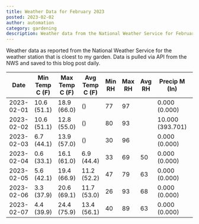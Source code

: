 ```yaml
---
title: Weather Data for February 2023
posted: 2023-02-02
author: automation
category: gardening
description: Weather data from the National Weather Service for February 2023
---
```


Weather data as reported from the National Weather Service for the weather station 
that is cloest to my garden. Data is pulled via API from the NWS and saved to this 
blog post daily.

|Date|Min Temp C (F)|Max Temp C (F)|Avg Temp C (F)|Min RH|Max RH|Avg RH|Precip M (In)|Avg Precip/Hr|
|---|---|---|---|---|---|---|---|---|
|2023-02-01|10.6 (51.1)|18.9 (66.0)| ()|77|97||0.000 (0.000)|0.000 (0.000)|
|2023-02-02|10.6 (51.1)|12.8 (55.0)| ()|80|93||10.000 (393.701)|10.641 (10.641)|
|2023-02-03|6.7 (44.1)|13.9 (57.0)| ()|30|96||0.000 (0.000)|0.000 (0.000)|
|2023-02-04|0.6 (33.1)|16.1 (61.0)|6.9 (44.4)|33|69|50|0.000 (0.000)|0.000 (0.000)|
|2023-02-05|5.6 (42.1)|19.4 (66.9)|11.2 (52.2)|47|79|63|0.000 (0.000)|0.000 (0.000)|
|2023-02-06|3.3 (37.9)|20.6 (69.1)|11.7 (53.0)|26|93|68|0.000 (0.000)|0.000 (0.000)|
|2023-02-07|4.4 (39.9)|24.4 (75.9)|13.4 (56.1)|40|89|63|0.000 (0.000)|0.000 (0.000)|
